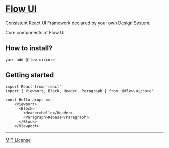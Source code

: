 # [Flow UI](http://flowui.abr.tech)
Consistent React UI Framework declared by your own Design System. 

Core components of Flow UI

## How to install?

```
yarn add @flow-ui/core
```

## Getting started

```
import React from 'react'
import { Viewport, Block, Header, Paragraph } from '@flow-ui/core'

const Hello props =>
	<Viewport>
	  <Block>
	    <Header>Hello</Header>
	    <Paragraph>Rebass</Paragraph>
	  </Block>
	</Viewport>
```

***
[MIT License](https://github.com/abr-tech/FlowUI/blob/master/LICENSE)